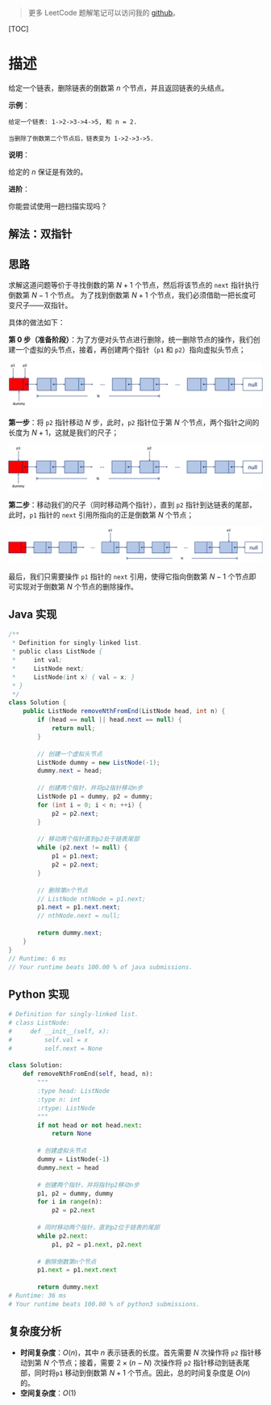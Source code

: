 > 更多 LeetCode 题解笔记可以访问我的 [github](https://github.com/Genpeng/play-with-leetcode)。

[TOC]

# 描述

给定一个链表，删除链表的倒数第 *n* 个节点，并且返回链表的头结点。

**示例**：

```
给定一个链表: 1->2->3->4->5, 和 n = 2.

当删除了倒数第二个节点后，链表变为 1->2->3->5.
```

**说明**：

给定的 *n* 保证是有效的。

**进阶**：

你能尝试使用一趟扫描实现吗？

## 解法：双指针

## 思路

求解这道问题等价于寻找倒数的第 $N+1$ 个节点，然后将该节点的 `next` 指针执行倒数第 $N - 1$ 个节点。 为了找到倒数第 $N + 1$ 个节点，我们必须借助一把长度可变尺子——双指针。

具体的做法如下：

**第 0 步（准备阶段）**：为了方便对头节点进行删除，统一删除节点的操作，我们创建一个虚拟的头节点，接着，再创建两个指针（`p1` 和 `p2`）指向虚拟头节点；

![](../figs/19_1.png)

**第一步**：将 `p2` 指针移动 $N$ 步，此时，`p2` 指针位于第 $N$ 个节点，两个指针之间的长度为 $N + 1$，这就是我们的尺子；

![](../figs/19_2.png)

**第二步**：移动我们的尺子（同时移动两个指针），直到 `p2` 指针到达链表的尾部，此时，`p1` 指针的 `next` 引用所指向的正是倒数第 $N$ 个节点；

![](../figs/19_3.png)

最后，我们只需要操作 `p1` 指针的 `next` 引用，使得它指向倒数第 $N - 1$ 个节点即可实现对于倒数第 $N$ 个节点的删除操作。

## Java 实现

```java
/**
 * Definition for singly-linked list.
 * public class ListNode {
 *     int val;
 *     ListNode next;
 *     ListNode(int x) { val = x; }
 * }
 */
class Solution {
    public ListNode removeNthFromEnd(ListNode head, int n) {
        if (head == null || head.next == null) {
            return null;
        }
        
        // 创建一个虚拟头节点
        ListNode dummy = new ListNode(-1);
        dummy.next = head;

        // 创建两个指针，并将p2指针移动n步
        ListNode p1 = dummy, p2 = dummy;
        for (int i = 0; i < n; ++i) {
            p2 = p2.next;
        }

        // 移动两个指针直到p2处于链表尾部
        while (p2.next != null) {
            p1 = p1.next;
            p2 = p2.next;
        }
        
        // 删除第n个节点
        // ListNode nthNode = p1.next;
        p1.next = p1.next.next;
        // nthNode.next = null;
        
        return dummy.next;
    }
}
// Runtime: 6 ms
// Your runtime beats 100.00 % of java submissions.
```

## Python 实现

```python
# Definition for singly-linked list.
# class ListNode:
#     def __init__(self, x):
#         self.val = x
#         self.next = None

class Solution:
    def removeNthFromEnd(self, head, n):
        """
        :type head: ListNode
        :type n: int
        :rtype: ListNode
        """
        if not head or not head.next:
            return None
        
        # 创建虚拟头节点
        dummy = ListNode(-1)
        dummy.next = head
        
        # 创建两个指针，并将指针p2移动n步
        p1, p2 = dummy, dummy
        for i in range(n):
            p2 = p2.next
            
        # 同时移动两个指针，直到p2位于链表的尾部
        while p2.next:
            p1, p2 = p1.next, p2.next
            
        # 删除倒数第n个节点
        p1.next = p1.next.next
        
        return dummy.next
# Runtime: 36 ms
# Your runtime beats 100.00 % of python3 submissions.
```

## 复杂度分析

- **时间复杂度**：$O(n)$，其中 $n$ 表示链表的长度。首先需要 $N$ 次操作将 `p2` 指针移动到第 $N$ 个节点；接着，需要 $2 \times (n-N)$ 次操作将 `p2` 指针移动到链表尾部，同时将`p1` 移动到倒数第 $N + 1$ 个节点。因此，总的时间复杂度是 $O(n)$ 的。
- **空间复杂度**：$O(1)$ 